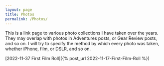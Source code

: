 ```yaml
---
layout: page
title: Photos
permalink: /Photos/
---
```


This is a link page to various photo collections I have taken over the years. They may overlap with photos in Adventures posts, or Gear Review posts, and so on. I will try to specify the method by which every photo was taken, whether iPhone, film, or DSLR, and so on.  

[2022-11-37 First Film Roll]({% post_url 2022-11-17-First-Film-Roll %})
